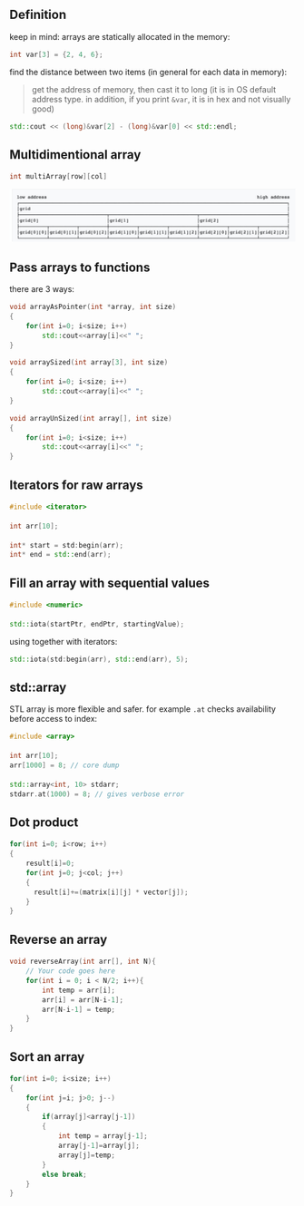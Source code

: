 ## Definition

keep in mind: arrays are statically allocated in the memory:

```cpp
int var[3] = {2, 4, 6};
```

find the distance between two items (in general for each data in memory):

> get the address of memory, then cast it to long (it is in OS default address type. in addition, if you print `&var`, it is in hex and not visually good)

```cpp
std::cout << (long)&var[2] - (long)&var[0] << std::endl;
```

## Multidimentional array
```cpp
int multiArray[row][col]
```

![](/images/m-dim-array.jpeg)

## Pass arrays to functions
there are 3 ways:
```cpp
void arrayAsPointer(int *array, int size)
{
    for(int i=0; i<size; i++)
        std::cout<<array[i]<<" ";
}
```
```cpp
void arraySized(int array[3], int size)
{
    for(int i=0; i<size; i++)
        std::cout<<array[i]<<" ";
}
```
```cpp
void arrayUnSized(int array[], int size)
{
    for(int i=0; i<size; i++)
        std::cout<<array[i]<<" ";
}
```
## Iterators for raw arrays
```cpp
#include <iterator>

int arr[10];

int* start = std:begin(arr);
int* end = std::end(arr);
```
## Fill an array with sequential values
```cpp
#include <numeric>

std::iota(startPtr, endPtr, startingValue);
```
using together with iterators:
```cpp
std::iota(std:begin(arr), std::end(arr), 5);
```
## std::array
STL array is more flexible and safer. for example `.at` checks availability before access to index:
```cpp
#include <array>

int arr[10];
arr[1000] = 8; // core dump

std::array<int, 10> stdarr;
stdarr.at(1000) = 8; // gives verbose error
```
## Dot product
```cpp
for(int i=0; i<row; i++)
{
    result[i]=0;
    for(int j=0; j<col; j++)
    {
      result[i]+=(matrix[i][j] * vector[j]);
    }
}
```
## Reverse an array

```cpp
void reverseArray(int arr[], int N){
    // Your code goes here
    for(int i = 0; i < N/2; i++){
        int temp = arr[i];
        arr[i] = arr[N-i-1];
        arr[N-i-1] = temp;
    }
}
```
## Sort an array

```cpp
for(int i=0; i<size; i++)
{
    for(int j=i; j>0; j--)
    {
        if(array[j]<array[j-1])
        {
            int temp = array[j-1];
            array[j-1]=array[j];
            array[j]=temp;
        }
        else break;
    }
}
```
